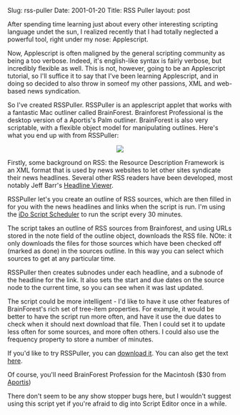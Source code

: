 Slug: rss-puller
Date: 2001-01-20
Title: RSS Puller
layout: post

After spending time learning just about every other interesting scripting language undet the sun, I realized recently that I had totally neglected a powerful tool, right under my nose: Applescript.

Now, Applescript is often maligned by the general scripting community as being a too verbose. Indeed, it&#39;s english-like syntax is fairly verbose, but incredibly flexible as well. This is not, however, going to be an Applescript tutorial, so I&#39;ll suffice it to say that I&#39;ve been learning Applescript, and in doing so decided to also throw in someof my other passions, XML and web-based news syndication.

So I&#39;ve created RSSPuller. RSSPuller is an applescript applet that works with a fantastic Mac outliner called BrainForest. Brainforest Professional is the desktop version of a Aportis&#39;s Palm outliner. BrainForest is also very scriptable, with a flexible object model for manipulating outlines. Here&#39;s what you end up with from RSSPuller:

<center><img src="https://media.redmonk.net/images/puller.gif" /></center>

Firstly, some background on RSS: the Resource Description Framework is an XML format that is used by news websites to let other sites syndicate their news headlines. Several other RSS readers have been developed, most notably Jeff Barr&#39;s <a href="http://www.vertexdev.com/HeadlineViewer/index.html">Headline Viewer</a>.

RSSPuller let&#39;s you create an outline of RSS sources, which are then filled in for you with the news headlines and links when the script is run. I&#39;m using the <a href="http://www.sophisticated.com/products/ido/ido_ss.html">iDo Script Scheduler</a> to run the script every 30 minutes.

The script takes an outline of RSS sources from Brainforest, and using URLs stored in the note field of the outline object, downloads the RSS file. NOte: it only downloads the files for those sources which have been checked off (marked as done) in the sources outline. In this way you can select which sources to get at any particular time.

RSSPuller then creates subnodes under each headline, and a subnode of the headline for the link. It also sets the start and due dates on the source node to the current time, so you can see when it was last updated.

The script could be more intelligent - I&#39;d like to have it use other features of BrainForest&#39;s rich set of tree-item properties. For example, it would be better to have the script run more often, and have it use the due dates to check when it should next download that file. Then I could set it to update less often for some sources, and more often others. I could also use the frequency property to store a number of minutes.

If you&#39;d like to try RSSPuller, you can <a href="http://media.redmonk.net/files/rssPuller.zip">download it</a>. You can also get the text <a href="http://www.redmonk.net/327">here</a>.

Of course, you&#39;ll need BrainForest Profession for the Macintosh ($30 from <a href="http://www.aportis.com/products/BrainForest/benefits.html">Aportis</a>)

There don&#39;t seem to be any show stopper bugs here, but I wouldn&#39;t suggest using this script yet if you&#39;re afraid to dig into Script Editor once in a while.
